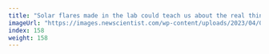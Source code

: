 ```yaml
---
title: "Solar flares made in the lab could teach us about the real thing"
imageUrl: "https://images.newscientist.com/wp-content/uploads/2023/04/06102349/SEI_151063218.jpg?width=600"
index: 158
weight: 158
---
```


